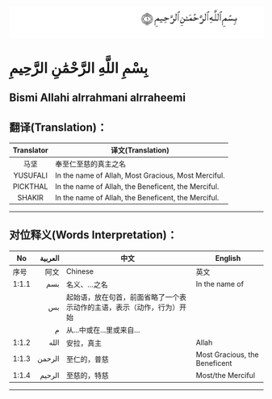 ![001_001](images/001_001.gif)

# بِسْمِ اللَّهِ الرَّحْمَٰنِ الرَّحِيمِ
## Bismi Allahi alrrahmani alrraheemi
## 翻译(Translation)：
|Translator | 译文(Translation)|
|:---:|---|
| 马坚 | 奉至仁至慈的真主之名|
|YUSUFALI | In the name of Allah, Most Gracious, Most Merciful.|
|PICKTHAL | In the name of Allah, the Beneficent, the Merciful.|
|SHAKIR | In the name of Allah, the Beneficent, the Merciful.|
---
## 对位释义(Words Interpretation)：
|No | العربية | 中文 | English|
|---|---:|---|---|
|序号|阿文|Chinese|英文|
|1:1.1 | بسم | 名义、…之名 | In the name of|
| | بس | 起始语，放在句首，前面省略了一个表示动作的主语，表示（动作，行为）开始 | |
| | م | 从...中或在...里或来自... ||
|1:1.2 | الله | 安拉，真主 | Allah|
|1:1.3 | الرحمن | 至仁的，普慈 | Most Gracious, the Beneficent|
|1:1.4 | الرحيم | 至慈的，特慈 | Most/the Merciful|
---
